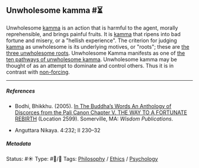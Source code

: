 ## Unwholesome kamma  #⏳

Unwholesome [kamma](Kamma.md) is an action that is harmful to the agent, morally reprehensible, and brings painful fruits. It is [kamma](Kamma.md) that ripens into bad fortune and misery, or a "hellish experience". The criterion for judging [kamma](Kamma.md) as unwholesome is its underlying motives, or "roots"; these are [the three unwholesome roots](The%20three%20unwholesome%20roots.md). Unwholesome Kamma manifests as one of [the ten pathways of unwholesome kamma](The%20ten%20pathways%20of%20wholesome%20and%20unwholesome%20kamma.md). Unwholesome kamma may be thought of as an attempt to dominate and control others. Thus it is in contrast with [non-forcing](Non-forcing.md).

---

##### References

* Bodhi, Bhikkhu. (2005). [In The Buddha’s Words An Anthology of Discorces from the Pali Canon Chapter V. THE WAY TO A FORTUNATE REBIRTH](In%20The%20Buddha%E2%80%99s%20Words%20An%20Anthology%20of%20Discorces%20from%20the%20Pali%20Canon%20Chapter%20V.%20THE%20WAY%20TO%20A%20FORTUNATE%20REBIRTH.md) (Location 2599). Somerville, MA: *Wisdom Publications*.

* Anguttara Nikaya. 4:232; II 230–32

##### Metadata

Status: #☀️ 
Type: #🔵/🔵 
Tags: [Philosophy](Philosophy.md) / [Ethics](Ethics.md) / [Psychology](Psychology.md)
